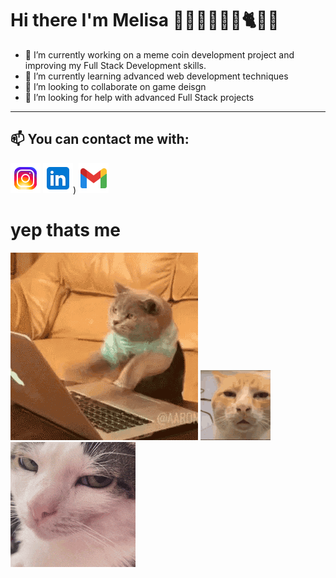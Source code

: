 Hi there I'm Melisa 💁‍♀👩‍💻🛵🤸🐈🌸👋
======

- 🔭 I’m currently working on a meme coin development project and improving my Full Stack Development skills.                                                              
- 🌱 I’m currently learning advanced web development techniques
- 👯 I’m looking to collaborate on game deisgn 
- 🤔 I’m looking for help with advanced Full Stack projects
----------
 📫 You can contact me with:
----------
  [![Instagram](icons8-instagram-48.png)](https://www.instagram.com/melimlissaa)
  [![LinkedIn](icons8-linkedin-logo-48.png)](https://www.linkedin.com/in/melisa-k%C4%B1l%C4%B1%C3%A7-16a356228/))
  [![Gmail](icons8-gmail-48.png)](mailto:klc.melimlissaa@gmail.com)
  
yep thats me
======
![Noon](cat-computer.gif)    ![Night](cat-annoyed.gif)  ![Night](crunchy-cat-monkeycatluna.gif)

